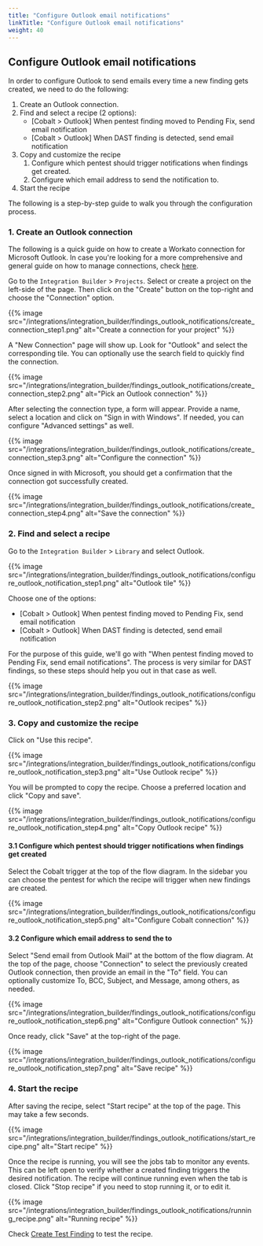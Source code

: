 ```yaml
---
title: "Configure Outlook email notifications"
linkTitle: "Configure Outlook email notifications"
weight: 40
---
```


## Configure Outlook email notifications

In order to configure Outlook to send emails every time a new finding gets created, we need to do the following:

1. Create an Outlook connection.
2. Find and select a recipe (2 options):
    - [Cobalt > Outlook] When pentest finding moved to Pending Fix, send email notification
    - [Cobalt > Outlook] When DAST finding is detected, send email notification
3. Copy and customize the recipe
    1. Configure which pentest should trigger notifications when findings get created.
    2. Configure which email address to send the notification to.
4. Start the recipe

The following is a step-by-step guide to walk you through the configuration process.

### 1. Create an Outlook connection

The following is a quick guide on how to create a Workato connection for Microsoft Outlook.
In case you're looking for a more comprehensive and general guide on how to manage connections, check [here](/integrations/integrationbuilder/connect-your-applications/).

Go to the `Integration Builder` > `Projects`. Select or create a project on the left-side of the page. Then click on the "Create" button on the top-right and choose the "Connection" option.

{{% image src="/integrations/integration_builder/findings_outlook_notifications/create_connection_step1.png" alt="Create a connection for your project" %}}

A "New Connection" page will show up. Look for "Outlook" and select the corresponding tile. You can optionally use the search field to quickly find the connection.

{{% image src="/integrations/integration_builder/findings_outlook_notifications/create_connection_step2.png" alt="Pick an Outlook connection" %}}

After selecting the connection type, a form will appear. Provide a name, select a location and click on "Sign in with Windows". If needed, you can configure "Advanced settings" as well.

{{% image src="/integrations/integration_builder/findings_outlook_notifications/create_connection_step3.png" alt="Configure the connection" %}}

Once signed in with Microsoft, you should get a confirmation that the connection got successfully created.

{{% image src="/integrations/integration_builder/findings_outlook_notifications/create_connection_step4.png" alt="Save the connection" %}}

### 2. Find and select a recipe

Go to the `Integration Builder` > `Library` and select Outlook.

{{% image src="/integrations/integration_builder/findings_outlook_notifications/configure_outlook_notification_step1.png" alt="Outlook tile" %}}

Choose one of the options:
  - [Cobalt > Outlook] When pentest finding moved to Pending Fix, send email notification
  - [Cobalt > Outlook] When DAST finding is detected, send email notification

For the purpose of this guide, we'll go with "When pentest finding moved to Pending Fix, send email notifications". The process is very similar for DAST findings, so these steps should help you out in that case as well.

{{% image src="/integrations/integration_builder/findings_outlook_notifications/configure_outlook_notification_step2.png" alt="Outlook recipes" %}}

### 3. Copy and customize the recipe

Click on "Use this recipe".

{{% image src="/integrations/integration_builder/findings_outlook_notifications/configure_outlook_notification_step3.png" alt="Use Outlook recipe" %}}

You will be prompted to copy the recipe. Choose a preferred location and click "Copy and save".

{{% image src="/integrations/integration_builder/findings_outlook_notifications/configure_outlook_notification_step4.png" alt="Copy Outlook recipe" %}}

#### 3.1 Configure which pentest should trigger notifications when findings get created

Select the Cobalt trigger at the top of the flow diagram. In the sidebar you can choose the pentest for which the recipe will trigger when new findings are created.

{{% image src="/integrations/integration_builder/findings_outlook_notifications/configure_outlook_notification_step5.png" alt="Configure Cobalt connection" %}}

#### 3.2 Configure which email address to send the to

Select "Send email from Outlook Mail" at the bottom of the flow diagram. At the top of the page, choose "Connection" to select the previously created Outlook connection, then provide an email in the "To" field. You can optionally customize To, BCC, Subject, and Message, among others, as needed.

{{% image src="/integrations/integration_builder/findings_outlook_notifications/configure_outlook_notification_step6.png" alt="Configure Outlook connection" %}}

Once ready, click "Save" at the top-right of the page.

{{% image src="/integrations/integration_builder/findings_outlook_notifications/configure_outlook_notification_step7.png" alt="Save recipe" %}}

### 4. Start the recipe

After saving the recipe, select "Start recipe" at the top of the page. This may take a few seconds.

{{% image src="/integrations/integration_builder/findings_outlook_notifications/start_recipe.png" alt="Start recipe" %}}

Once the recipe is running, you will see the jobs tab to monitor any events. This can be left open to verify whether a created finding triggers the desired notification.
The recipe will continue running even when the tab is closed. Click "Stop recipe" if you need to stop running it, or to edit it.

{{% image src="/integrations/integration_builder/findings_outlook_notifications/running_recipe.png" alt="Running recipe" %}}

Check [Create Test Finding](/integrations/development/create-test-finding/) to test the recipe.
